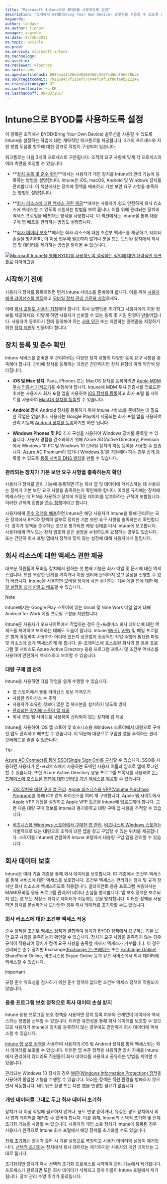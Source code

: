 ```yaml
---
title: "Microsoft Intune으로 BYOD를 사용하도록 설정"
description: "조직에서 BYOD(Bring Your Own Device) 솔루션을 사용할 수 있도록 Intune을 설정하는 작업에 대한 개략적인 워크플로."
keywords: 
author: lindavr
ms.author: lindavr
manager: angrobe
ms.date: 07/26/2017
ms.topic: article
ms.prod: 
ms.service: microsoft-intune
ms.technology: 
ms.assetid: 
ms.reviewer: vlpetros
ms.suite: ems
ms.openlocfilehash: 8684ea31420edd836038dc9337bd8bdf56e78ba6
ms.sourcegitcommit: 79116d4c7f11bafc7c444fc9f5af80fa0b21224e
ms.translationtype: HT
ms.contentlocale: ko-KR
ms.lasthandoff: 08/03/2017
---
```

# <a name="enable-byod-with-intune"></a>Intune으로 BYOD를 사용하도록 설정

이 항목은 조직에서 BYOD(Bring Your Own Device) 솔루션을 사용할 수 있도록 Intune을 설정하는 작업에 대한 개략적인 워크플로를 제공합니다. 3개의 프로세스와 지원 방법 도움말 항목에 대한 링크로 작업이 구성되어 있습니다.

워크플로는 다음 3개의 프로세스로 구분됩니다. 조직의 요구 사항에 맞게 각 프로세스의 여러 측면을 조정할 수 있습니다.

-   **[장치 등록 및 준수 확인](#enroll-devices-and-check-for-compliance)**에서는 사용자가 개인 장치를 Intune의 관리 기능에 등록하는 방법을 설명합니다. Intune은 iOS, macOS, Android 및 Windows 장치를 관리합니다. 이 섹션에서는 장치에 정책을 배포하고 기본 보안 요구 사항을 충족하는 방법도 설명합니다.

- **[회사 리소스에 대한 액세스 권한 제공](#provide-access-to-company-resources)**에서는 사용자가 쉽고 안전하게 회사 리소스에 액세스할 수 있도록 지원하는 방법을 보여 줍니다. 이를 위해 관리되는 장치에 액세스 프로필을 배포하는 방식을 사용합니다. 이 섹션에서는 Intune을 통해 대량 구매 앱 배포를 관리하는 방법도 설명합니다.

-   **[회사 데이터 보호](#protect-company-data)**에서는 회사 리소스에 대한 조건부 액세스를 제공하고, 데이터 손실을 방지하며, 더 이상 업무에 필요하지 않거나 분실 또는 도난된 장치에서 회사 앱 및 데이터를 제거하는 방법을 알아볼 수 있습니다.

[![Microsoft Intune을 통해 BYOD를 사용하도록 설정하는 작업에 대한 개략적인 워크플로 다이어그램](./media/workflow-diagram-for-byod.png)](./media/workflow-diagram-for-byod.png)

<!--- > <sup>You can download this infographic at https://gallery.technet.microsoft.com/Infographic-Management-3644ae41.</sup> --->

## <a name="before-you-begin"></a>시작하기 전에
사용자가 장치를 등록하려면 먼저 Intune 서비스를 준비해야 합니다. 이를 위해 [사용자에게 라이선스를 할당](licenses-assign.md)하고 [모바일 장치 관리 기관을 설정](mdm-authority-set.md)하세요.

이때 [회사 포털도 사용자 지정](company-portal-customize.md)해야 합니다. 회사 브랜딩을 추가하고 사용자에게 지원 정보를 제공하세요. 이렇게 하면 사용자가 신뢰할 수 있는 등록 및 지원 환경이 만들어집니다. 사용자가 등록하기 전에 동의해야 하는 [사용 약관](terms-and-conditions-create.md) 또는 지원하는 플랫폼을 지정하기 위한 [장치 제한](enrollment-restrictions-set.md)도 만들어야 합니다.

## <a name="enroll-devices-and-check-for-compliance"></a>장치 등록 및 준수 확인

Intune 서비스를 준비한 후 관리하려는 다양한 장치 유형의 다양한 등록 요구 사항을 충족해야 합니다. 관리에 장치를 등록하는 과정은 간단하지만 장치 유형에 따라 약간씩 달라집니다.

-   **iOS 및 Mac 장치** iPads, iPhones 또는 MacOS 장치를 등록하려면 [Apple MDM 푸시 인증서 가져오기](apple-mdm-push-certificate-get.md)를 수행해야 합니다. Intune에 MDM 푸시 인증서를 업로드한 후에는 사용자가 회사 포털 앱을 사용하여 [iOS 장치를 등록](/intune-user-help/enroll-your-device-in-intune-ios)하고 회사 포털 웹 사이트를 사용하여 [MacOS 장치를 등록](/intune-user-help/enroll-your-device-in-intune-macos)할 수 있습니다.

-   **Android 장치** Android 장치를 등록하기 위해 Intune 서비스를 준비하는 데 필요한 작업은 없습니다. 사용자는 Google Play에서 제공되는 회사 포털 앱을 사용하여 관리 기능에 [Android 장치를 등록](/intune-user-help/enroll-your-device-in-intune-android)하기만 하면 됩니다.

-   **Windows Phones 및 PC** 추가 구성을 사용하여 Windows 장치를 등록할 수 있습니다. 사용자 경험을 간소화하기 위해 Azure AD(Active Directory) Premium에서 Windows 10 PC 및 Windows 10 모바일 장치의 자동 등록을 사용할 수 있습니다. Azure AD Premium이 없거나 Windows 8.1을 지원해야 하는 경우 쉽게 등록할 수 있도록 [등록 서버의 DNS 별칭](windows-enroll.md#enable-windows-enrollment-without-azure-ad-premium)을 만들 수 있습니다.


### <a name="make-sure-that-managed-devices-meet-basic-security-requirements"></a>관리되는 장치가 기본 보안 요구 사항을 충족하는지 확인

사용자가 장치를 관리 기능에 등록하면 IT는 회사 앱 및 데이터에 액세스하는 데 사용되는 장치가 기본 보안 요구 사항을 충족하는지 확인해야 합니다. 이러한 규칙에는 장치에 액세스하는 데 PIN을 사용하고 장치에 저장된 데이터를 암호화하는 규칙이 포함됩니다. 이러한 규칙의 집합을 [준수 정책](device-compliance.md)이라고 합니다.

사용자에게 [준수 정책을 배포](device-compliance-get-started.md)하면 Intune은 해당 사용자가 Intune을 통해 관리하는 모든 장치에서 BYOD 정책의 일부로 정의한 기본 보안 요구 사항을 충족하는지 확인합니다. 장치가 정책을 준수하는 것으로 평가되면 해당 상태를 다시 Intune에 보고합니다. 사용자에게 PIN 또는 장치 암호화 같은 설정을 수정하도록 요청하는 경우도 있습니다. 또는 간단히 회사 포털 앱에서 정책에 맞지 않는 설정에 대해 사용자에게 알립니다.

## <a name="provide-access-to-company-resources"></a>회사 리소스에 대한 액세스 권한 제공

대부분 직원들이 모바일 장치에서 원하는 첫 번째 기능은 회사 메일 및 문서에 대한 액세스입니다. 또한 복잡한 단계를 거치거나 지원 센터에 문의하지 않고 설정을 진행할 수 있기 바랍니다. Intune을 사용하면 모바일 장치에 사전 설치되는 기본 메일 앱에 대한 [메일 설정을 쉽게 만들고 배포](email-settings-configure.md)할 수 있습니다.


> [!NOTE]
> Intune에서는 Google Play 스토어에 있는 Gmail 및 Nine Work 메일 앱에 대해 Android for Work 메일 프로필 구성을 지원합니다.

Intune은 사용자가 오프사이트에서 작업하는 경우 온-프레미스 회사 데이터에 대한 액세스를 제어하고 보호하는 데에도 도움이 됩니다. Intune [Wi-Fi](wi-fi-settings-configure.md), [VPN](vpn-settings-configure.md) 및 메일 프로필은 함께 작동하여 사용자가 어디에 있든지 상관없이 정상적인 작업 수행에 필요한 파일 및 리소스에 쉽게 액세스하게 해 줍니다. 온-프레미스에 호스트된 회사의 웹 응용 프로그램 및 서비스도 Azure Active Directory 응용 프로그램 프록시 및 조건부 액세스를 사용하여 안전하게 액세스하고 보호할 수 있습니다.

### <a name="manage-volume-purchased-apps"></a>대량 구매 앱 관리
Intune을 사용하면 다음 작업을 쉽게 수행할 수 있습니다.
* 앱 스토어에서 볼륨 라이선스 정보 가져오기
* 사용한 라이선스 수 추적
* 사용자가 소유한 것보다 많은 앱 복사본을 설치하지 않도록 방지
* [관리되는 장치에 스토어 앱 제공](apps-deploy.md)
* 회사 포털 웹 사이트를 사용하여 관리되지 않는 장치에 앱 제공

Intune을 사용하여 iOS 앱 스토어 및 비즈니스용 Windows 스토어에서 대량으로 구매한 앱도 관리하고 배포할 수 있습니다. 이 덕분에 대량으로 구입한 앱을 추적하는 관리 오버헤드를 줄일 수 있습니다.

> [!TIP]
> [Azure AD Connect를 통해 SSO(Single Sign On)를 구성](https://docs.microsoft.com/azure/active-directory/connect/active-directory-aadconnect)할 수 있습니다. SSO를 사용하면 사용자가 온-프레미스에서 사용하는 도메인 사용자 이름과 암호로 앱에 로그인할 수 있습니다. 또한 Azure Active Directory 응용 프로그램 프록시를 사용하여 [온-프레미스에 호스트된 웹앱에 대한 인터넷 기반 액세스를 제공](https://docs.microsoft.com/azure/active-directory/active-directory-application-proxy-get-started)할 수 있습니다.

-   [iOS 장치용 대량 구매 앱 관리](vpp-apps-ios.md). [Apple 비즈니스용 VPP(Volume Purchase Program)](http://www.apple.com/business/vpp/)를 통해 iOS 앱의 라이선스를 여러 개 구매합니다. Apple 웹 사이트에서 Apple VPP 계정을 설정하고 Apple VPP 토큰을 Intune에 업로드해야 합니다. 그런 다음 대량 구매 정보를 Intune과 동기화하고 대량 구매 앱 사용을 추적할 수 있습니다.

-   [비즈니스용 Windows 스토어에서 구매한 앱 관리](windows-store-for-business.md). [비즈니스용 Windows 스토어](https://www.microsoft.com/business-store)는 개별적으로 또는 대량으로 조직에 대한 앱을 찾고 구입할 수 있는 위치를 제공합니다. 스토어를 Intune에 연결하여 Intune 포털에서 대용량 구입 앱을 관리할 수 있습니다.

## <a name="protect-company-data"></a>회사 데이터 보호

Intune은 여러 기술 계층을 통해 회사 데이터를 보호합니다. ID 계층에서 조건부 액세스를 통해 서비스에 대한 액세스를 보호합니다. 조건부 액세스는 관리되는 장치 및 규격 장치만 회사 리소스에 액세스하도록 허용합니다. 클라이언트 응용 프로그램 계층에서는 MAM(모바일 응용 프로그램 관리)이 데이터 손실을 방지합니다.  앱 보호 정책은 보호되지 않는 앱 또는 저장소 위치로 데이터가 이동하는 것을 방지합니다. 이러한 정책을 사용하면 장치를 분실하거나 도난당한 경우 회사 데이터를 초기화할 수도 있습니다.

### <a name="enforce-conditional-access-to-company-resources"></a>회사 리소스에 대한 조건부 액세스 적용

준수 정책을 [조건부 액세스 정책](device-compliance.md)과 결합하여 장치가 BYOD 정책에서 요구하는 기본 보안 요구 사항을 충족하는지 확인할 수 있습니다. 장치가 요구 사항을 충족하지 않는 경우 규칙이 적용되어 장치가 정책 요구 사항을 충족할 때까지 액세스가 거부됩니다. 이 경우 관리되는 준수 장치만 Exchange([Exchange 온-프레미스](exchange-connector-install.md) 또는 [Exchange Online](conditional-access-exchange-create.md)), SharePoint Online, 비즈니스용 Skype Online 등과 같은 서비스에서 회사 데이터에 액세스할 수 있습니다.
<!---first link was (https://docs.microsoft.com/intune/deploy-use/restrict-access-to-email-and-o365-services-with-microsoft-intune)
third link was (https://docs.microsoft.com/intune/deploy-use/restrict-access-to-exchange-online-with-microsoft-intune). check with Andre--->

> [!IMPORTANT]
> 규정 준수 유효성을 검사하기 위한 준수 정책이 없으면 조건부 액세스 정책이 작동되지 않습니다.

### <a name="prevent-data-loss-of-company-data-with-application-protection-policies"></a>응용 프로그램 보호 정책으로 회사 데이터 손실 방지

Intune 응용 프로그램 보호 정책을 사용하면 장치 등록 여부와 관계없이 데이터에 액세스하는 방법을 선택할 수 있습니다. 이러한 유연성을 통해 회사 데이터를 보호할 수 있으므로 사용자가 Intune에 장치를 등록하지 않는 경우에도 안전하게 회사 데이터에 액세스할 수 있습니다.

[Intune 앱 보호 정책](app-protection-policies.md)을 사용하여 사용자의 iOS 및 Android 장치를 통해 액세스되는 회사 데이터를 보호할 수 있습니다. 이러한 앱 수준 정책을 사용하면 장치 자체를 Intune에서 관리하지 않더라도 직원들이 회사 데이터를 사용하고 공유하는 방법을 제어할 수 있습니다.

관리되는 Windows 10 장치의 경우 [WIP(Windows Information Protection) 정책](app-protection-policies-configure-windows-10.md)을 사용하여 동일한 기능을 수행할 수 있습니다. 이러한 정책은 직원 환경을 방해하지 않으면서 작동합니다. 네트워크 환경 또는 다른 앱을 변경할 필요가 없습니다.

### <a name="wipe-company-data-while-leaving-personal-data-intact"></a>개인 데이터를 그대로 두고 회사 데이터 초기화

장치가 더 이상 작업에 필요하지 않거나, 용도 변경 중이거나, 유실된 경우 장치에서 회사 앱과 데이터를 제거할 수 있어야 합니다. 이를 위해, Intune의 선택적 초기화 및 전체 초기화 기능을 사용할 수 있습니다. 사용자의 개인 소유 장치가 Intune에 등록된 경우 사용자가 원격으로 Intune 회사 포털에서 해당 장치를 초기화할 수도 있습니다.

[전체 초기화](devices-wipe.md)는 장치가 출하 시 기본 설정으로 복원되고 사용자 데이터와 설정이 제거됩니다. [선택적 초기화](devices-wipe.md#selective-wipe)는 장치에서 회사 데이터는 제거하지만 사용자의 개인 데이터는 그대로 둡니다.

초기화되면 장치가 즉시 선택적 초기화 프로세스를 시작하여 관리 기능에서 제거됩니다. 프로세스가 완료되면 모든 회사 데이터가 삭제되고 장치 이름이 Intune 포털에서 제거됩니다. 장치 관리 수명 주기가 종료됩니다.
